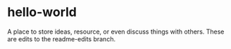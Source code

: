 # hello-world
A place to store ideas, resource, or even discuss things with others.
These are edits to the readme-edits branch.
